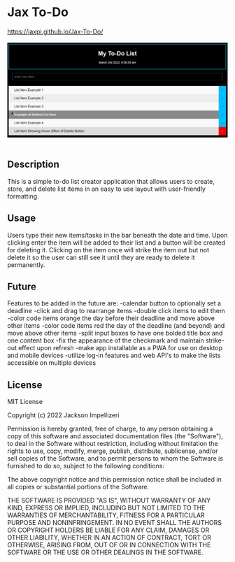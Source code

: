 # Jax To-Do

https://jaxpi.github.io/Jax-To-Do/
<br><br><img src="assets/images/mainscreenshot.jpg" style="width:750px; height auto;">
<br><br>


## Description

This is a simple to-do list creator application that allows users to create, store, and delete list items in an easy to use layout with user-friendly formatting.


## Usage

Users type their new items/tasks in the bar beneath the date and time. Upon clicking enter the item will be added to their list and a button will be created for deleting it. Clicking on the item once will strike the item out but not delete it so the user can still see it until they are ready to delete it permanently.


## Future

Features to be added in the future are:
-calendar button to optionally set a deadline
-click and drag to rearrange items
-double click items to edit them
-color code items orange the day before their deadline and move above other items
-color code items red the day of the deadline (and beyond) and move above other items
-split input boxes to have one bolded title box and one content box
-fix the appearance of the checkmark and maintain strike-out effect upon refresh
-make app installable as a PWA for use on desktop and mobile devices
-utilize log-in features and web API's to make the lists accessible on multiple devices


## License

MIT License

Copyright (c) 2022 Jackson Impellizeri

Permission is hereby granted, free of charge, to any person obtaining a copy
of this software and associated documentation files (the "Software"), to deal
in the Software without restriction, including without limitation the rights
to use, copy, modify, merge, publish, distribute, sublicense, and/or sell
copies of the Software, and to permit persons to whom the Software is
furnished to do so, subject to the following conditions:

The above copyright notice and this permission notice shall be included in all
copies or substantial portions of the Software.

THE SOFTWARE IS PROVIDED "AS IS", WITHOUT WARRANTY OF ANY KIND, EXPRESS OR
IMPLIED, INCLUDING BUT NOT LIMITED TO THE WARRANTIES OF MERCHANTABILITY,
FITNESS FOR A PARTICULAR PURPOSE AND NONINFRINGEMENT. IN NO EVENT SHALL THE
AUTHORS OR COPYRIGHT HOLDERS BE LIABLE FOR ANY CLAIM, DAMAGES OR OTHER
LIABILITY, WHETHER IN AN ACTION OF CONTRACT, TORT OR OTHERWISE, ARISING FROM,
OUT OF OR IN CONNECTION WITH THE SOFTWARE OR THE USE OR OTHER DEALINGS IN THE
SOFTWARE.
